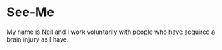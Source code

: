 See-Me
======

My name is Neil and I work voluntarily with people who have acquired a brain injury as I have.
